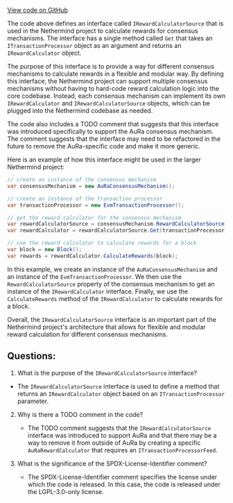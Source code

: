 [View code on GitHub](https://github.com/NethermindEth/nethermind/src/Nethermind/Nethermind.Consensus/Rewards/IRewardCalculatorSource.cs)

The code above defines an interface called `IRewardCalculatorSource` that is used in the Nethermind project to calculate rewards for consensus mechanisms. The interface has a single method called `Get` that takes an `ITransactionProcessor` object as an argument and returns an `IRewardCalculator` object. 

The purpose of this interface is to provide a way for different consensus mechanisms to calculate rewards in a flexible and modular way. By defining this interface, the Nethermind project can support multiple consensus mechanisms without having to hard-code reward calculation logic into the core codebase. Instead, each consensus mechanism can implement its own `IRewardCalculator` and `IRewardCalculatorSource` objects, which can be plugged into the Nethermind codebase as needed.

The code also includes a TODO comment that suggests that this interface was introduced specifically to support the AuRa consensus mechanism. The comment suggests that the interface may need to be refactored in the future to remove the AuRa-specific code and make it more generic. 

Here is an example of how this interface might be used in the larger Nethermind project:

```csharp
// create an instance of the consensus mechanism
var consensusMechanism = new AuRaConsensusMechanism();

// create an instance of the transaction processor
var transactionProcessor = new EvmTransactionProcessor();

// get the reward calculator for the consensus mechanism
var rewardCalculatorSource = consensusMechanism.RewardCalculatorSource;
var rewardCalculator = rewardCalculatorSource.Get(transactionProcessor);

// use the reward calculator to calculate rewards for a block
var block = new Block();
var rewards = rewardCalculator.CalculateRewards(block);
```

In this example, we create an instance of the `AuRaConsensusMechanism` and an instance of the `EvmTransactionProcessor`. We then use the `RewardCalculatorSource` property of the consensus mechanism to get an instance of the `IRewardCalculator` interface. Finally, we use the `CalculateRewards` method of the `IRewardCalculator` to calculate rewards for a block. 

Overall, the `IRewardCalculatorSource` interface is an important part of the Nethermind project's architecture that allows for flexible and modular reward calculation for different consensus mechanisms.
## Questions: 
 1. What is the purpose of the `IRewardCalculatorSource` interface?
   - The `IRewardCalculatorSource` interface is used to define a method that returns an `IRewardCalculator` object based on an `ITransactionProcessor` parameter.

2. Why is there a TODO comment in the code?
   - The TODO comment suggests that the `IRewardCalculatorSource` interface was introduced to support AuRa and that there may be a way to remove it from outside of AuRa by creating a specific `AuRaRewardCalculator` that requires an `ITransactionProcessorFeed`.

3. What is the significance of the SPDX-License-Identifier comment?
   - The SPDX-License-Identifier comment specifies the license under which the code is released. In this case, the code is released under the LGPL-3.0-only license.